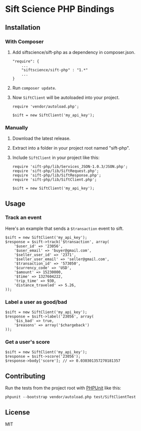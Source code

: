 # Sift Science PHP Bindings

## Installation
### With Composer
1. Add siftscience/sift-php as a dependency in composer.json.

    ```
    "require": {
        ...
        "siftscience/sift-php" : "1.*"
        ...
    }
    ```

2. Run `composer update`.
3. Now `SiftClient` will be autoloaded into your project.


    ```
    require 'vendor/autoload.php';

    $sift = new SiftClient('my_api_key');
    ```

### Manually
1. Download the latest release.
2. Extract into a folder in your project root named "sift-php".
2. Include `SiftClient` in your project like this:

    ```
    require 'sift-php/lib/Services_JSON-1.0.3/JSON.php';
    require 'sift-php/lib/SiftRequest.php';
    require 'sift-php/lib/SiftResponse.php';
    require 'sift-php/lib/SiftClient.php';

    $sift = new SiftClient('my_api_key');
    ```

## Usage
### Track an event
Here's an example that sends a `$transaction` event to sift.

```
$sift = new SiftClient('my_api_key');
$response = $sift->track('$transaction', array(
    '$user_id' => '23056',
    '$user_email' => 'buyer@gmail.com',
    '$seller_user_id' => '2371',
    '$seller_user_email' => 'seller@gmail.com',
    '$transaction_id' => '573050',
    '$currency_code' => 'USD',
    '$amount' => 15230000,
    '$time' => 1327604222,
    'trip_time' => 930,
    'distance_traveled' => 5.26,
));
```
### Label a user as good/bad

```
$sift = new SiftClient('my_api_key');
$response = $sift->label('23056', array(
    '$is_bad' => true,
    '$reasons' => array('$chargeback')
));
```
### Get a user's score

```
$sift = new SiftClient('my_api_key');
$response = $sift->score('23056');
$response->body['score']; // => 0.030301357270181357
```


## Contributing
Run the tests from the project root with [PHPUnit](http://phpunit.de) like this:

```
phpunit --bootstrap vendor/autoload.php test/SiftClientTest
```


## License
MIT
